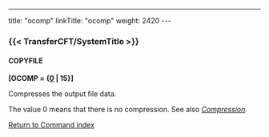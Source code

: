 ---
title: "ocomp"
linkTitle: "ocomp"
weight: 2420
--- <span id="ocomp"></span>

### {{< TransferCFT/SystemTitle  >}}

#### COPYFILE

**[OCOMP = {<u>0</u> &#124; 15}]**

Compresses the output file data.

The value 0 means that there is no compression. See also *[Compression](../compression).*

[Return to Command index](../../)
